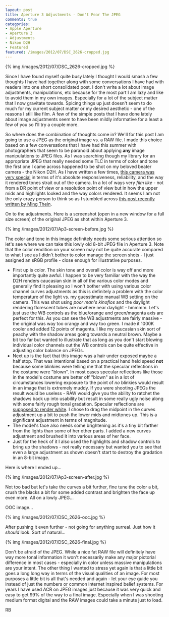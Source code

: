 ```yaml
---
layout: post
title: Aperture 3 Adjustments - Don't Fear The JPEG
comments: true
categories:
- Apple Aperture
- Aperture 3
- Adjustments
- Nikon D2H
- Featured
featured: /images/2012/07/DSC_2626-cropped.jpg
---
```

{% img  /images/2012/07/DSC_2626-cropped.jpg %}

Since I have found myself quite busy lately I thought I would smash a few thoughts I have had together along with some conversations I have had with readers into one short consolidated post. I don't write a lot about image adjustments, manipulations, etc because for the most part I am lazy and like to avoid them in my own images. Especially for a lot of the subject matter that I now gravitate towards. Spicing things up just doesn't seem to do much for my current subject matter or my desired aesthetic - one of the reasons I still like film. A few of the simple posts that I have done lately about image adjustments seem to have been mildly informative for a least a few of you so I'll try a couple more.

<!--more-->

So where does the combination of thoughts come in? We'll for this post I am going to use a JPEG as the original image vs. a RAW file. I made this choice based on a few conversations that I have had this summer with photographers that seem to be paranoid about applying **any** image manipulations to JPEG files. As I was searching though my library for an appropriate JPEG that really needed some TLC in terms of color and tone the first one I came across happened to be shot on my beloved beater camera - the Nikon D2H. As I have written a few times, [this camera was very special](http://photo.rwboyer.com/2010/02/17/beater-camera-follow-up-nikon-d2h-the-beast/) in terms of it's absolute responsiveness, reliability, and the way it rendered tones strait out of the camera. In a lot of ways very *film like* - not from a DR point of view or a resolution point of view but in how the upper mids and highlights looked and the way colors rendered. It seems I am not the only crazy person to think so as I stumbled across [this post recently written by Ming Thein](http://blog.mingthein.com/2012/07/18/inspirations-d2h-1/).

On to the adjustments. Here is a screenshot (open in a new window for a full size screen) of the original JPEG as shot within Aperture 3.

{% img  /images/2012/07/Ap3-screen-before.jpg %}

The color and tone in this image definitely needs some serious attention so let's see where we can take this lowly old 8-bit JPEG file in Aperture 3. Note that the color rendition on your screen may not be quite accurate compared to what I see as I didn't bother to color manage the screen shots - I just assigned an sRGB profile - close enough for illustrative purposes.

* First up is color. The skin tone and overall color is way off and more importantly quite awful. I happen to be very familiar with the way the D2H renders caucasian skin in all of the various color modes and generally find it pleasing so I won't bother with using various color channel curves adjustments as this is definitely a problem with the color temperature of the light vs. my guesstimate manual WB setting on the camera. This was shot using *poor man's kinoflos* and the daylight rendering florescent tubes are nowhere near daylight - hmmmm. Let's just use the WB controls as the blue/orange and green/magenta axis are perfect for this. As you can see the WB adjustments are fairly massive - the original was way too orangy and way too green. I made it 1000K cooler and added 12 points of magenta. I like my caucasian skin sort of peachy with the shadow areas going towards a neutral brown. Maybe a bit too far but wanted to illustrate that as long as you don't start blowing individual color channels out the WB controls can be quite effective in adjusting color balance on JPEGs.
* Next up is the fact that this image was a hair under exposed maybe a half stop. That was intentional based on a practical hand held speed **not** because some blinkies were telling me that the specular reflections in the costume were "blown". In most cases specular reflections like those in the model's costume are better off "blown" as in a lot of circumstances lowering exposure to the point of *no* blinkies would result in an image that is extremely muddy. If you were shooting JPEGs the result would be useless - RAW would give you the ability to ratchet the shadows back up into usability but result in some really ugly noise along with some fairly rough tonal gradation. Specular reflections are [supposed to render white](). I chose to drag the midpoint in the curves adjustment up a bit to push the lower mids and midtones up. This is a significant adjustment in terms of magnitude.
* The model's face also needs some brightening as it's a tiny bit farther from the lights than some of her other parts. I added a new curves adjustment and brushed it into various areas of her face.
* Just for the heck of it I also used the highlights and shadow controls to bring up the shadows - not really necessary but wanted you to see that even a large adjustment as shown doesn't start to destroy the gradation in an 8-bit image.

Here is where I ended up… 

{% img  /images/2012/07/Ap3-screen-after.jpg %}

Not too bad but let's take the curves a bit further, fine tune the color a bit, crush the blacks a bit for some added contrast and brighten the face up even more. All on a lowly JPEG…

OOC image…

{% img  /images/2012/07/DSC_2626-ooc.jpg %}

After pushing it even further - not going for anything surreal. Just how it *should* look. Sort of natural…

{% img  /images/2012/07/DSC_2626-final.jpg %}

Don't be afraid of the JPEG. While a nice fat RAW file will definitely have way more tonal information it won't necessarily make any major pictorial difference in most cases - especially in color unless massive manipulations are your intent. The other thing I wanted to stress yet again is that a little bit goes a long long way in terms of the visual qualities of an image. For most purposes a little bit is all that's needed and again - let your eye guide you instead of just the numbers or common internet inspired belief systems. For years I have used ACR on JPEG images just because it was very quick and easy to get 99% of the way to a final image. Especially when I was shooting medium format digital and the RAW images could take a minute just to load.

RB

